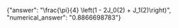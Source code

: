 {"answer": "\\frac{\\pi}{4} \\left(1 - 2J_0(2) + J_1(2)\\right)", "numerical_answer": "0.8866698783"}